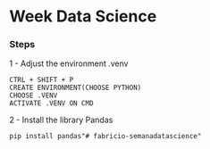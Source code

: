 # Week Data Science

### Steps

1 - Adjust the environment .venv 

    CTRL + SHIFT + P
    CREATE ENVIRONMENT(CHOOSE PYTHON)
    CHOOSE .VENV
    ACTIVATE .VENV ON CMD

2 - Install the library Pandas

    pip install pandas"# fabricio-semanadatascience" 

    
